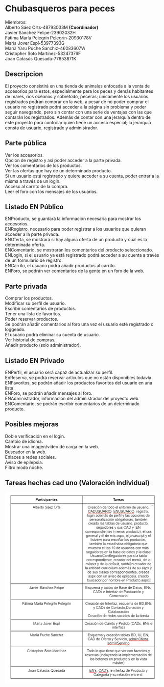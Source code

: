 # Chubasqueros para peces
Miembros:<br>
Alberto Sáez Orts-48793033M <b>(Coordinador)</b><br>
Javier Sánchez Felipe-23902032H<br>
Fátima María Pelegrín Pelegrín-20930178V<br>
María Jover Espí-53977393G<br>
María Yaru Puche Sanchiz-46083607W<br>
Cristopher Soto Martínez-53247376F<br>
Joan Catasús Quesada-77853871K<br>
## Descripcion
El proyecto consistirá en una tienda de animales enfocada a la venta de accesorios para estos, especialmente para los peces y demás habitantes de mares, ríos océanos y sobretodo, peceras; únicamente los usuarios registrados podrán comprar en la web, a pesar de no poder comprar
el usuario no registrado podrá acceder a la página sin problema y poder seguir navegando, pero sin contar con una serie de ventajas con las que contarán los registrados. Además de contar con una jerarquía dentro de este
proyecto para controlar quien tiene un acceso especial; la jerarquía consta de usuario, registrado y administrador.
## Parte pública
Ver los accesorios.<br>
Opción de registro y así poder acceder a la parte privada.<br>
Ver los comentarios de los productos.<br>
Ver las ofertas que hay de un determinado producto.<br>
Si un usuario está registrado y quiere acceder a su cuenta, poder entrar a la misma a través de un login.<br>
Acceso al carrito de la compra.<br>
Leer el foro con los mensajes de los usuarios.<br>

## Listado EN Público
ENProducto, se guardará la información necesaria para mostrar los accesorios.<br>
ENRegistro, necesario para poder registrar a los usuarios que quieran acceder a la parte privada.<br>
ENOferta, se mostrará si hay alguna oferta de un producto y cual es la determinada oferta.<br>
ENComentario, se mostrarán los comentarios del producto seleccionado.<br>
ENLogin, si el usuario ya está registrado podrá acceder a su cuenta a través de un formulario de registro.<br>
ENCarrito, el usuario podrá añadir productos al carrito.<br>
ENForo, se podrán ver comentarios de la gente en un foro de la web.<br>

## Parte privada
Comprar los productos.<br>
Modificar su perfil de usuario.<br>
Escribir comentarios de productos.<br>
Tener una lista de favoritos.<br>
Poder reservar productos.<br>
Se podrán añadir comentarios al foro una vez el usuario esté registrado o loggeado.<br>
El usuario podrá eliminar su cuenta de usuario.<br>
Ver historial de compras.<br>
Añadir producto (solo administrador).

## Listado EN Privado
ENPerfil, el usuario será capaz de actualizar su perfil.<br>
EnReserva, se podrá reservar artículos que no están disponibles todavía.<br>
ENFavoritos, se podrán añadir los productos favoritos del usuario en una lista.<br>
ENForo, se podrán añadir mensajes al foro.<br>
ENAdministrador, información del administrador del proyecto web.<br>
ENComentario, se podrán escribir comentarios de un determinado producto.

## Posibles mejoras
Doble verificación en el login.<br>
Cambio de idioma.<br>
Mostrar una imagen/vídeo de carga en la web.<br>
Buscador en la web.<br>
Enlaces a redes sociales.<br>
Aviso de epilepsia.<br>
Filtro modo noche.

## Tareas hechas cad uno (Valoración individual)
![Tareas](Tareas.png)
